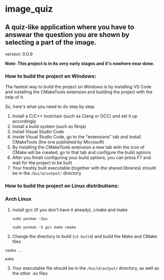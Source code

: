 # image_quiz
## A quiz-like application where you have to answear the question you are shown by selecting a part of the image.

version: 0.0.9

**Note: This project is in its very early stages and it's nowhere near done.**


### How to build the project on Windows:

The fastest way to build the project on Windows is by installing VS Code and installing the CMakeTools extension and building the project with the help of it.

So, here's what you need to do step by step:

1. Install a C/C++ toolchain (such as Clang or GCC) and set it up accordingly
2. Install a build system (such as Ninja)
3. Install Visual Studio Code
4. Inside Visual Studio Code, go to the "extensions" tab and install CMakeTools (the one published by Microsoft)
5. By installing the CMakeTools extension a new tab with the icon of CMake will be created, go to that tab and configure the build options
6. After you finish configuring your build options, you can press F7 and wait for the project to be built
7. Your freshly built executable (together with the shared libraries) should be in the ``/build/output/`` directory



### How to build the project on Linux distributions:

### Arch Linux

1. install gcc (if you don't have it already), cmake and make
   
   ```sudo pacman -Syu```
   
   ```sudo pacman -S gcc make cmake```

2. Change the directory to build (``cd build``) and build the Make and CMake files
   
``cmake ..``

``make``

3. Your executable file should be in the ``/build/output/`` directory, as well as the other .so files


